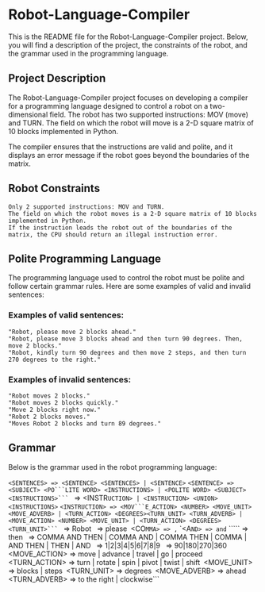 # Robot-Language-Compiler

This is the README file for the Robot-Language-Compiler project. Below, you will find a description of the project, the constraints of the robot, and the grammar used in the programming language.

## Project Description

The Robot-Language-Compiler project focuses on developing a compiler for a programming language designed to control a robot on a two-dimensional field. The robot has two supported instructions: MOV (move) and TURN. The field on which the robot will move is a 2-D square matrix of 10 blocks implemented in Python.

The compiler ensures that the instructions are valid and polite, and it displays an error message if the robot goes beyond the boundaries of the matrix.

## Robot Constraints

    Only 2 supported instructions: MOV and TURN.
    The field on which the robot moves is a 2-D square matrix of 10 blocks implemented in Python.
    If the instruction leads the robot out of the boundaries of the matrix, the CPU should return an illegal instruction error.

## Polite Programming Language

The programming language used to control the robot must be polite and follow certain grammar rules. Here are some examples of valid and invalid sentences:
### Examples of valid sentences:

    "Robot, please move 2 blocks ahead."
    "Robot, please move 3 blocks ahead and then turn 90 degrees. Then, move 2 blocks."
    "Robot, kindly turn 90 degrees and then move 2 steps, and then turn 270 degrees to the right."

### Examples of invalid sentences:

    "Robot moves 2 blocks."
    "Robot moves 2 blocks quickly."
    "Move 2 blocks right now."
    "Robot 2 blocks moves."
    "Moves Robot 2 blocks and turn 89 degrees."

## Grammar

Below is the grammar used in the robot programming language:

```<SENTENCES> => <SENTENCE> <SENTENCES> | <SENTENCE>```
``````<SENTENCE> => <SUBJECT> <PO```LITE WORD> <INSTRUCTIONS> | <POLITE WORD> <SUBJECT> <INSTRUCTIONS>```
``````<INSTRUCTIONS> => <INSTR```UCTION> | <INSTRUCTION> <UNION> <INSTRUCTIONS>```
``````<INSTRUCTION> => <MOV```E_ACTION> <NUMBER> <MOVE_UNIT> <MOVE_ADVERB> | <TURN_ACTION> <DEGREES><TURN_UNIT> <TURN_ADVERB> | <MOVE_ACTION> <NUMBER> <MOVE_UNIT> | <TURN_ACTION> <DEGREES><TURN_UNIT>```
``````<SUBJECT> => Robot```
```<POLITE WORD> => please```
```<CO```MMA> => ,```
`<A```ND> => and```
`````<THEN> => then```
```<UNION> => COMMA AND THEN | COMMA AND | COMMA THEN | COMMA | AND THEN | THEN | AND```
```<NUMBER> => 1|2|3|4|5|6|7|8|9```
```<DEGREES> => 90|180|270|360```
```<MOVE_ACTION> => move | advance | travel | go | proceed```
```<TURN_ACTION> => turn | rotate | spin | pivot | twist | shift```
```<MOVE_UNIT> => blocks | steps```
```<TURN_UNIT> => degrees```
```<MOVE_ADVERB> => ahead```
```<TURN_ADVERB> => to the right | clockwise```

